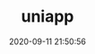 ---
pageComponent: 
  name: Catalogue
  data: 
    key: 01.uniapp
    imgUrl: /img/uniapp.jpg
    description: uniapp
title: uniapp
date: 2020-09-11 21:50:56
permalink: /uniapp
sidebar: false
article: false
comment: false
editLink: false
---